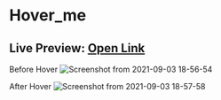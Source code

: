 # Hover_me 

## Live Preview:  [Open Link](https://maheshsangeet.github.io/Hover_me/)
   

Before Hover
![Screenshot from 2021-09-03 18-56-54](https://user-images.githubusercontent.com/74812363/132013660-1c52bebe-9225-4272-9adc-a6d845b5dc0e.png)

After Hover
![Screenshot from 2021-09-03 18-57-58](https://user-images.githubusercontent.com/74812363/132013721-1355dfc1-14ef-4737-b355-bc4bbec865a3.png)

